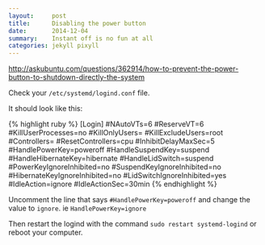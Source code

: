 ```yaml
---
layout:     post
title:      Disabling the power button
date:       2014-12-04
summary:    Instant off is no fun at all
categories: jekyll pixyll
---
```


http://askubuntu.com/questions/362914/how-to-prevent-the-power-button-to-shutdown-directly-the-system

Check your `/etc/systemd/logind.conf` file.

It should look like this:

{% highlight ruby %}
[Login]
#NAutoVTs=6
#ReserveVT=6
#KillUserProcesses=no
#KillOnlyUsers=
#KillExcludeUsers=root
#Controllers=
#ResetControllers=cpu
#InhibitDelayMaxSec=5
#HandlePowerKey=poweroff
#HandleSuspendKey=suspend
#HandleHibernateKey=hibernate
#HandleLidSwitch=suspend
#PowerKeyIgnoreInhibited=no
#SuspendKeyIgnoreInhibited=no
#HibernateKeyIgnoreInhibited=no
#LidSwitchIgnoreInhibited=yes
#IdleAction=ignore
#IdleActionSec=30min
{% endhighlight %}

Uncomment the line that says `#HandlePowerKey=poweroff` 
and change the value to `ignore`. ie `HandlePowerKey=ignore`

Then restart the logind with the command `sudo restart systemd-logind`
or reboot your computer.
